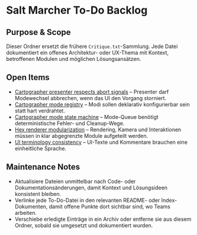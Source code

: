 # Salt Marcher To-Do Backlog

## Purpose & Scope
Dieser Ordner ersetzt die frühere `Critique.txt`-Sammlung. Jede Datei dokumentiert ein offenes Architektur- oder UX-Thema mit Kontext, betroffenen Modulen und möglichen Lösungsansätzen.

## Open Items
- [Cartographer presenter respects abort signals](cartographer-presenter-abort-handling.md) – Presenter darf Modewechsel abbrechen, wenn das UI den Vorgang storniert.
- [Cartographer mode registry](cartographer-mode-registry.md) – Modi sollen deklarativ konfigurierbar sein statt hart verdrahtet.
- [Cartographer mode state machine](cartographer-mode-state-machine.md) – Mode-Queue benötigt deterministische Fehler- und Cleanup-Wege.
- [Hex renderer modularization](hex-renderer-modularization.md) – Rendering, Kamera und Interaktionen müssen in klar abgegrenzte Module aufgeteilt werden.
- [UI terminology consistency](ui-terminology-consistency.md) – UI-Texte und Kommentare brauchen eine einheitliche Sprache.

## Maintenance Notes
- Aktualisiere Dateien unmittelbar nach Code- oder Dokumentationsänderungen, damit Kontext und Lösungsideen konsistent bleiben.
- Verlinke jede To-Do-Datei in den relevanten README- oder Index-Dokumenten, damit offene Punkte dort sichtbar sind, wo Teams arbeiten.
- Verschiebe erledigte Einträge in ein Archiv oder entferne sie aus diesem Ordner, sobald sie umgesetzt und dokumentiert wurden.
